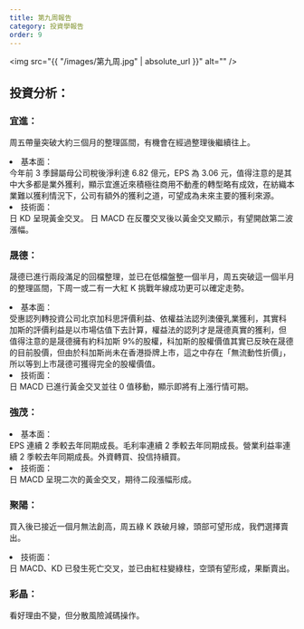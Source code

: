 ```yaml
---
title: 第九周報告
category: 投資學報告
order: 9
---
```


<span class="image fit"><img src="{{ "/images/第九周.jpg" | absolute_url }}" alt="" /></span>


## 投資分析：

### 宜進：
周五帶量突破大約三個月的整理區間，有機會在經過整理後繼續往上。
<li>基本面：</li>
    今年前 3 季歸屬母公司稅後淨利達 6.82 億元，EPS 為 3.06 元，值得注意的是其中大多都是業外獲利，顯示宜進近來積極往商用不動產的轉型略有成效，在紡織本業難以獲利情況下，公司有額外的獲利之道，可望成為未來主要的獲利來源。
<li>技術面：</li>
    日 KD 呈現黃金交叉。
    日 MACD 在反覆交叉後以黃金交叉顯示，有望開啟第二波漲幅。

### 晟德：
晟德已進行兩段滿足的回檔整理，並已在低檔盤整一個半月，周五突破這一個半月的整理區間，下周一或二有一大紅 K 挑戰年線成功更可以確定走勢。
<li>基本面：</li>
    受惠認列轉投資公司北京加科思評價利益、依權益法認列澳優乳業獲利，其實科
    加斯的評價利益是以市場估值下去計算，權益法的認列才是晟德真實的獲利，但
    值得注意的是晟德擁有約科加斯 9%的股權，科加斯的股權價值其實已反映在晟德
    的目前股價，但由於科加斯尚未在香港掛牌上市，這之中存在「無流動性折價」，
    所以等到上市晟德可獲得完全的股權價值。
<li>技術面：</li>
    日 MACD 已進行黃金交叉並往 0 值移動，顯示即將有上漲行情可期。

### 強茂：
<li>基本面：</li>
    EPS 連續 2 季較去年同期成長。毛利率連續 2 季較去年同期成長。營業利益率連續 2 季較去年同期成長。外資轉買、投信持續買。
<li>技術面：</li>
    日 MACD 呈現二次的黃金交叉，期待二段漲幅形成。

### 聚陽：
買入後已接近一個月無法創高，周五綠 K 跌破月線，頭部可望形成，我們選擇賣出。
<li>技術面：</li>
   日 MACD、KD 已發生死亡交叉，並已由紅柱變綠柱，空頭有望形成，果斷賣出。

### 彩晶：
看好理由不變，但分散風險減碼操作。
 